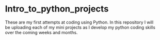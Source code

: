 # Intro_to_python_projects
These are my first attempts at coding using Python. 
In this repository I will be uploading each of my mini projects as I develop my python coding skills over the coming weeks and months. 
